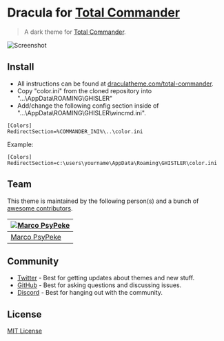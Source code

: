# Dracula for [Total Commander](https://www.ghisler.com/)

> A dark theme for [Total Commander](https://www.ghisler.com/).

![Screenshot](screenshot.png)

## Install

* All instructions can be found at [draculatheme.com/total-commander](https://draculatheme.com/total-commander).
* Copy "color.ini" from the cloned repository into "...\AppData\ROAMING\GHISLER"
* Add/change the following config section inside of "...\AppData\ROAMING\GHISLER\wincmd.ini".

```
[Colors]
RedirectSection=%COMMANDER_INI%\..\color.ini
```

Example: 
```
[Colors]
RedirectSection=c:\users\yourname\AppData\Roaming\GHISTLER\color.ini
```


## Team

This theme is maintained by the following person(s) and a bunch of [awesome contributors](https://github.com/dracula/total-commander/graphs/contributors).

| [![Marco PsyPeke](https://avatars2.githubusercontent.com/u/55196873?s=120&v=4)](https://github.com/PsyPeke) |
| ----------------------------------------------------------------------------------------------------------- |
| [Marco PsyPeke](https://github.com/PsyPeke)                                                                 |

## Community

- [Twitter](https://twitter.com/draculatheme) - Best for getting updates about themes and new stuff.
- [GitHub](https://github.com/dracula/dracula-theme/discussions) - Best for asking questions and discussing issues.
- [Discord](https://draculatheme.com/discord-invite) - Best for hanging out with the community.

## License

[MIT License](./LICENSE)
